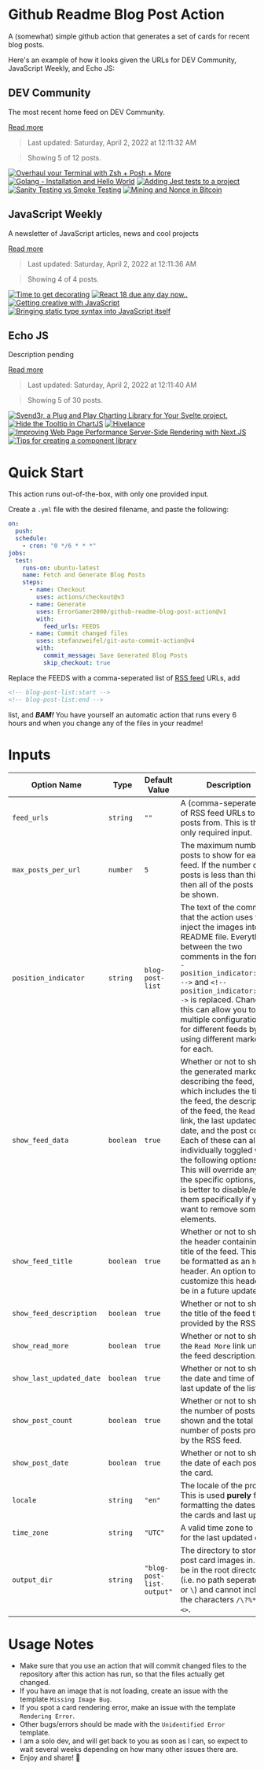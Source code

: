 # Github Readme Blog Post Action

A (somewhat) simple github action that generates a set of cards for recent blog posts.

Here's an example of how it looks given the URLs for DEV Community, JavaScript Weekly, and Echo JS:

<!-- post-list:start -->
## DEV Community

The most recent home feed on DEV Community.

[Read more](https://dev.to)
> Last updated: Saturday, April 2, 2022 at 12:11:32 AM

> Showing 5 of 12 posts.

[![Overhaul your Terminal with Zsh + Posh + More](https://raw.githubusercontent.com/ErrorGamer2000/github-readme-blog-post-action/main/generated_files/DEV_Community/Overhaul_your_Terminal_with_Zsh_+_Posh_+_More.svg)](https://dev.to/timwjames/overhaul-your-terminal-with-zsh-plugins-more-3oag)
[![Golang - Installation and Hello World](https://raw.githubusercontent.com/ErrorGamer2000/github-readme-blog-post-action/main/generated_files/DEV_Community/Golang_-_Installation_and_Hello_World.svg)](https://dev.to/mr_destructive/golang-installation-and-hello-world-4gn0)
[![Adding Jest tests to a project](https://raw.githubusercontent.com/ErrorGamer2000/github-readme-blog-post-action/main/generated_files/DEV_Community/Adding_Jest_tests_to_a_project.svg)](https://dev.to/dailydevtips1/adding-jest-tests-to-a-project-3hai)
[![Sanity Testing vs Smoke Testing](https://raw.githubusercontent.com/ErrorGamer2000/github-readme-blog-post-action/main/generated_files/DEV_Community/Sanity_Testing_vs_Smoke_Testing.svg)](https://dev.to/webomates/sanity-testing-vs-smoke-testing-5bm4)
[![Mining and Nonce in Bitcoin](https://raw.githubusercontent.com/ErrorGamer2000/github-readme-blog-post-action/main/generated_files/DEV_Community/Mining_and_Nonce_in_Bitcoin.svg)](https://dev.to/vchiranjeeviak/mining-and-nonce-in-bitcoin-4cjc)


## JavaScript Weekly

A newsletter of JavaScript articles, news and cool projects

[Read more](https://javascriptweekly.com/)
> Last updated: Saturday, April 2, 2022 at 12:11:36 AM

> Showing 4 of 4 posts.

[![Time to get decorating](https://raw.githubusercontent.com/ErrorGamer2000/github-readme-blog-post-action/main/generated_files/JavaScript_Weekly/Time_to_get_decorating.svg)](https://javascriptweekly.com/issues/583)
[![React 18 due any day now..](https://raw.githubusercontent.com/ErrorGamer2000/github-readme-blog-post-action/main/generated_files/JavaScript_Weekly/React_18_due_any_day_now...svg)](https://javascriptweekly.com/issues/582)
[![Getting creative with JavaScript](https://raw.githubusercontent.com/ErrorGamer2000/github-readme-blog-post-action/main/generated_files/JavaScript_Weekly/Getting_creative_with_JavaScript.svg)](https://javascriptweekly.com/issues/581)
[![Bringing static type syntax into JavaScript itself](https://raw.githubusercontent.com/ErrorGamer2000/github-readme-blog-post-action/main/generated_files/JavaScript_Weekly/Bringing_static_type_syntax_into_JavaScript_itself.svg)](https://javascriptweekly.com/issues/580)


## Echo JS

Description pending

[Read more](
http://www.echojs.com
)
> Last updated: Saturday, April 2, 2022 at 12:11:40 AM

> Showing 5 of 30 posts.

[![Svend3r, a Plug and Play Charting Library for Your Svelte project.](https://raw.githubusercontent.com/ErrorGamer2000/github-readme-blog-post-action/main/generated_files/_Echo_JS_/Svend3r__a_Plug_and_Play_Charting_Library_for_Your_Svelte_project..svg)](https://medium.com/@isaaclsaunders/svend3r-a-plug-and-play-charting-library-for-your-svelte-project-2753b8762ec8)
[![Hide the Tooltip in ChartJS](https://raw.githubusercontent.com/ErrorGamer2000/github-readme-blog-post-action/main/generated_files/_Echo_JS_/Hide_the_Tooltip_in_ChartJS.svg)](
https://masteringjs.io/tutorials/chartjs/hide-tooltip
)
[![Hivelance](https://raw.githubusercontent.com/ErrorGamer2000/github-readme-blog-post-action/main/generated_files/_Echo_JS_/Hivelance.svg)](https://hivelance.com)
[![Improving Web Page Performance Server-Side Rendering with Next.JS](https://raw.githubusercontent.com/ErrorGamer2000/github-readme-blog-post-action/main/generated_files/_Echo_JS_/Improving_Web_Page_Performance_Server-Side_Rendering_with_Next.JS.svg)](https://doordash.engineering/2022/03/29/improving-web-page-performance-at-doordash-throughserver-side-rendering-with-next-js/)
[![Tips for creating a component library](https://raw.githubusercontent.com/ErrorGamer2000/github-readme-blog-post-action/main/generated_files/_Echo_JS_/Tips_for_creating_a_component_library.svg)](https://blog.openreplay.com/tips-for-creating-a-component-library)


<!-- post-list:end -->

# Quick Start

This action runs out-of-the-box, with only one provided input.

Create a `.yml` file with the desired filename, and paste the following:

```yml
on:
  push:
  schedule:
    - cron: "0 */6 * * *"
jobs:
  test:
    runs-on: ubuntu-latest
    name: Fetch and Generate Blog Posts
    steps:
      - name: Checkout
        uses: actions/checkout@v3
      - name: Generate
        uses: ErrorGamer2000/github-readme-blog-post-action@v1
        with:
          feed_urls: FEEDS
      - name: Commit changed files
        uses: stefanzweifel/git-auto-commit-action@v4
        with:
          commit_message: Save Generated Blog Posts
          skip_checkout: true
```

Replace the FEEDS with a comma-seperated list of [RSS feed](https://rss.com/blog/how-do-rss-feeds-work/) URLs, add

```md
<!-- blog-post-list:start -->
<!-- blog-post-list:end -->
```

list, and **_BAM!_** You have yourself an automatic action that runs every 6 hours and when you change any of the files in your readme!

# Inputs

<table>
  <thead>
    <tr>
      <th>Option Name</th>
      <th>Type</th>
      <th>Default Value</th>
      <th>Description</th>
    </tr>
  </thead>
  <tbody>
    <tr>
      <td><code>feed_urls</code></td>
      <td><code>string</code></td>
      <td><code>""</code></td>
      <td>A (comma-seperated) list of RSS feed URLs to load posts from. This is the only required input.</td>
    </tr>
    <tr>
      <td><code>max_posts_per_url</code></td>
      <td><code>number</code></td>
      <td><code>5</code></td>
      <td>The maximum number of posts to show for each feed. If the number of posts is less than this, then all of the posts will be shown.</td>
    </tr>
    <tr>
      <td><code>position_indicator</code></td>
      <td><code>string</code></td>
      <td><code>blog-post-list</code></td>
      <td>The text of the comments that the action uses to inject the images into the README file. Everything between the two comments in the form <code>&lt;!-- position_indicator:start --&gt;</code> and <code>&lt;!-- position_indicator:end --&gt;</code> is replaced. Changing this can allow you to use multiple configurations for different feeds by using different markers for each.</td>
    </tr>
    <tr>
      <td><code>show_feed_data</code></td>
      <td><code>boolean</code></td>
      <td><code>true</code></td>
      <td>Whether or not to show the generated markdown describing the feed, which includes the title of the feed, the description of the feed, the <code>Read More</code> link, the last updated date, and the post count. Each of these can also be individually toggled with the following options. This will override any of the specific options, so it is better to disable/enable them specifically if you want to remove some elements.</td>
    </tr>
    <tr>
      <td><code>show_feed_title</code></td>
      <td><code>boolean</code></td>
      <td><code>true</code></td>
      <td>Whether or not to show the header containing the title of the feed. This will be formatted as an <code>h2</code> header. An option to customize this header will be in a future update.</td>
    </tr>
    <tr>
      <td><code>show_feed_description</code></td>
      <td><code>boolean</code></td>
      <td><code>true</code></td>
      <td>Whether or not to show the title of the feed that is provided by the RSS feed.</td>
    </tr>
    <tr>
      <td><code>show_read_more</code></td>
      <td><code>boolean</code></td>
      <td><code>true</code></td>
      <td>Whether or not to show the <code>Read More</code> link under the feed description.</td>
    </tr>
    <tr>
      <td><code>show_last_updated_date</code></td>
      <td><code>boolean</code></td>
      <td><code>true</code></td>
      <td>Whether or not to show the date and time of the last update of the list.</td>
    </tr>
    <tr>
      <td><code>show_post_count</code></td>
      <td><code>boolean</code></td>
      <td><code>true</code></td>
      <td>Whether or not to show the number of posts shown and the total number of posts provided by the RSS feed.</td>
    </tr>
    <tr>
      <td><code>show_post_date</code></td>
      <td><code>boolean</code></td>
      <td><code>true</code></td>
      <td>Whether or not to show the date of each post on the card.</td>
    </tr>
    <tr>
      <td><code>locale</code></td>
      <td><code>string</code></td>
      <td><code>"en"</code></td>
      <td>The locale of the project. This is used <strong>purely</strong> for formatting the dates of the cards and last update.</td>
    </tr>
    <tr>
      <td><code>time_zone</code></td>
      <td><code>string</code></td>
      <td><code>"UTC"</code></td>
      <td>A valid time zone to use for the last updated date.</td>
    </tr>
    <tr>
      <td><code>output_dir</code></td>
      <td><code>string</code></td>
      <td><code>"blog-post-list-output"</code></td>
      <td>The directory to store the post card images in. Must be in the root directory (i.e. no path seperators <code>/</code> or <code>\</code>) and cannot include the characters <code>/\?%*:|"&lt;&gt;</code>.</td>
    </tr>
<!--
    <tr>
      <td><code></code></td>
      <td><cde></cde></td>
      <td><code></code></td>
      <td></td>
    </tr>
-->
  </tbody>
</table>

# Usage Notes

- Make sure that you use an action that will commit changed files to the repository after this action has run, so that the files actually get changed.
- If you have an image that is not loading, create an issue with the template `Missing Image Bug`.
- If you spot a card rendering error, make an issue with the template `Rendering Error`.
- Other bugs/errors should be made with the `Unidentified Error` template.
- I am a solo dev, and will get back to you as soon as I can, so expect to wait several weeks depending on how many other issues there are.
- Enjoy and share! 🤗
